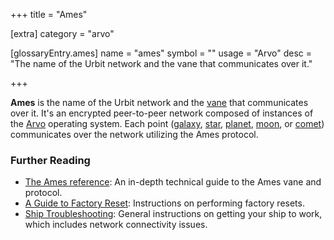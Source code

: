 +++
title = "Ames"

[extra]
category = "arvo"

[glossaryEntry.ames]
name = "ames"
symbol = ""
usage = "Arvo"
desc = "The name of the Urbit network and the vane that communicates over it."

+++

**Ames** is the name of the Urbit network and the
[vane](/glossary/vane) that communicates over it. It's an encrypted
peer-to-peer network composed of instances of the
[Arvo](/glossary/arvo) operating system. Each point
([galaxy](/glossary/galaxy), [star](/glossary/star),
[planet](/glossary/planet), [moon](/glossary/moon), or
[comet](/glossary/comet)) communicates over the network utilizing the
Ames protocol.

### Further Reading

- [The Ames reference](/system/kernel/ames): An in-depth technical guide
  to the Ames vane and protocol.
- [A Guide to Factory Reset](https://urbit.org/using/id/guide-to-resets): Instructions on
  performing factory resets.
- [Ship Troubleshooting](https://urbit.org/using/os/ship-troubleshooting):
  General instructions on getting your ship to work, which includes network
  connectivity issues.
